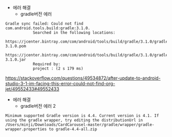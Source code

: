 - 에러 해결
  - gradle버전 에러

```
Gradle sync failed: Could not find com.android.tools.build:gradle:3.1.0.
			Searched in the following locations:
			https://jcenter.bintray.com/com/android/tools/build/gradle/3.1.0/gradle-3.1.0.pom
			https://jcenter.bintray.com/com/android/tools/build/gradle/3.1.0/gradle-3.1.0.jar
			Required by:
			project : (2 s 179 ms)
```

https://stackoverflow.com/questions/49534872/after-update-to-android-studio-3-1-im-facing-this-error-could-not-find-org-jet/49552433#49552433



- 에러 해결
  - gradle버전 에러 2

```
Minimum supported Gradle version is 4.4. Current version is 4.1. If using the gradle wrapper, try editing the distributionUrl in /Users/minji/Downloads/CardCarousel-master/gradle/wrapper/gradle-wrapper.properties to gradle-4.4-all.zip
```


